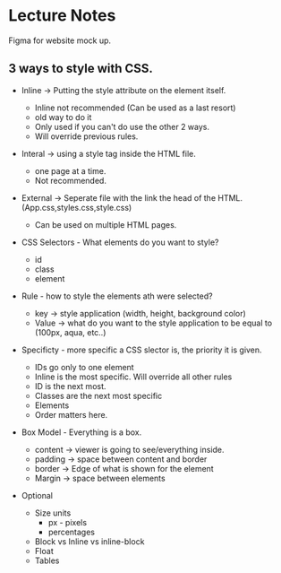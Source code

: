 # Lecture Notes
Figma for website mock up.

## 3 ways to style with CSS.

- Inline -> Putting the style attribute on the element itself.
  - Inline not recommended (Can be used as a last resort)
  - old way to do it
  - Only used if you can't do use the other 2 ways. 
  - Will override previous rules. 

- Interal -> using a style tag inside the HTML file. 
  - one page at a time. 
  - Not recommended.

- External -> Seperate file with the link the head of the HTML. (App.css,styles.css,style.css)
  - Can be used on multiple HTML pages. 

- CSS Selectors - What elements do you want to style?
  - id 
  - class
  - element
- Rule - how to style the elements ath were selected?
  - key -> style application (width, height, background color)
  - Value -> what do you want to the style application to be equal to (100px, aqua, etc..)

- Specificty - more specific a CSS slector is, the priority it is given. 
    - IDs go only to one element
  - Inline is the most specific. Will override all other rules
  - ID is the next most.
  - Classes are the next most specific
  - Elements
  - Order matters here.

- Box Model - Everything is a box. 
  - content -> viewer is going to see/everything inside.
  - padding ->  space between content and border
  - border -> Edge of what is shown for the element
  - Margin -> space between elements

- Optional
  - Size units
    - px - pixels
    - percentages
  - Block vs Inline vs inline-block
  - Float
  - Tables
